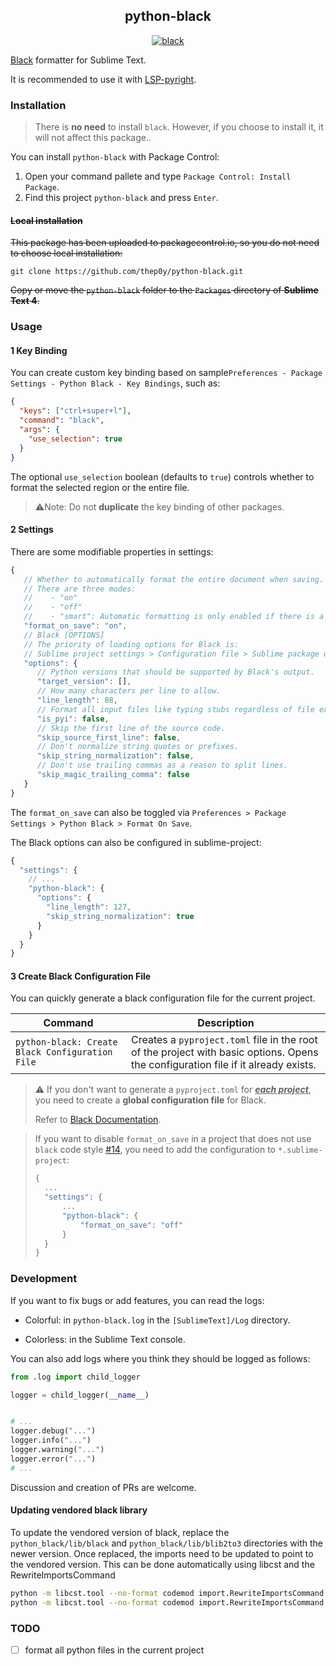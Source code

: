 <h2 align="center">python-black</h2>
<p align="center">
    <a href="https://github.com/psf/black"><img alt="black" src="https://img.shields.io/badge/code%20style-black-000000.svg"></a>
</p>

[Black](https://github.com/psf/black) formatter for Sublime Text.

It is recommended to use it with [LSP-pyright](https://github.com/sublimelsp/LSP-pyright).

### Installation

> There is **no need** to install `black`. However, if you choose to install it, it will not affect this package..

You can install `python-black` with Package Control:

1. Open your command pallete and type `Package Control: Install Package`.
2. Find this project `python-black` and press `Enter`.

#### ~~Local installation~~

~~This package has been uploaded to packagecontrol.io, so you do not need to choose local installation:~~

```shell
git clone https://github.com/thep0y/python-black.git
```

~~Copy or move the `python-black` folder to the `Packages` directory of **Sublime Text 4**.~~

### Usage

#### 1 Key Binding

You can create custom key binding based on sample`Preferences - Package Settings - Python Black - Key Bindings`, such as:

```json
{
  "keys": ["ctrl+super+l"],
  "command": "black",
  "args": {
    "use_selection": true
  }
}
```

The optional `use_selection` boolean (defaults to `true`) controls whether to format the selected region or the entire file.

> :warning:Note: Do not **duplicate** the key binding of other packages.

#### 2 Settings

There are some modifiable properties in settings:

```js
{
   // Whether to automatically format the entire document when saving.
   // There are three modes:
   //    - "on"
   //    - "off"
   //    - "smart": Automatic formatting is only enabled if there is a `black` section in the project's `pyproject.toml`
   "format_on_save": "on",
   // Black [OPTIONS]
   // The priority of loading options for Black is:
   // Sublime project settings > Configuration file > Sublime package user settings > Sublime package default settings
   "options": {
      // Python versions that should be supported by Black's output.
      "target_version": [],
      // How many characters per line to allow.
      "line_length": 88,
      // Format all input files like typing stubs regardless of file extension (useful when piping source on standard input).
      "is_pyi": false,
      // Skip the first line of the source code.
      "skip_source_first_line": false,
      // Don't normalize string quotes or prefixes.
      "skip_string_normalization": false,
      // Don't use trailing commas as a reason to split lines.
      "skip_magic_trailing_comma": false
   }
}

```

The `format_on_save` can also be toggled via `Preferences > Package Settings > Python Black > Format On Save`.

The Black options can also be configured in sublime-project:

```js
{
  "settings": {
    // ...
    "python-black": {
      "options": {
        "line_length": 127,
        "skip_string_normalization": true
      }
    }
  }
}
```

#### 3 Create Black Configuration File

You can quickly generate a black configuration file for the current project.

| Command                                         | Description                                                                                                                       |
| ----------------------------------------------- | --------------------------------------------------------------------------------------------------------------------------------- |
| `python-black: Create Black Configuration File` | Creates a `pyproject.toml` file in the root of the project with basic options. Opens the configuration file if it already exists. |

> :warning: If you don't want to generate a `pyproject.toml` for _<u>**each project**</u>_, you need to create a **global configuration file** for Black.
>
> Refer to [Black Documentation](https://black.readthedocs.io/en/stable/usage_and_configuration/the_basics.html#where-black-looks-for-the-file).

> If you want to disable `format_on_save` in a project that does not use `black` code style [#14](https://github.com/thep0y/python-black/issues/14), you need to add the configuration to `*.sublime-project`:
>
> ```js
> {
> 	...
> 	"settings": {
> 		...
> 		"python-black": {
> 			"format_on_save": "off"
> 		}
> 	}
> }
> ```

### Development

If you want to fix bugs or add features, you can read the logs:

- Colorful: in `python-black.log` in the `[SublimeText]/Log` directory.

- Colorless: in the Sublime Text console.

You can also add logs where you think they should be logged as follows:

```python
from .log import child_logger

logger = child_logger(__name__)


# ...
logger.debug("...")
logger.info("...")
logger.warning("...")
logger.error("...")
# ...
```

Discussion and creation of PRs are welcome.

#### Updating vendored black library

To update the vendored version of black, replace the `python_black/lib/black` and
`python_black/lib/blib2to3` directories with the newer version.
Once replaced, the imports need to be updated to point to the vendored version.
This can be done automatically using libcst and the RewriteImportsCommand

```bash
python -m libcst.tool --no-format codemod import.RewriteImportsCommand --relative-to python_black.lib --replace black --replace blib2to3 --replace mypy_extensions --replace pathspec --replace platformdirs --replace packaging --replace tomli --replace typing_extensions --replace _black_version python_black/lib/black/
python -m libcst.tool --no-format codemod import.RewriteImportsCommand --relative-to python_black.lib --replace black --replace blib2to3 --replace mypy_extensions --replace pathspec --replace platformdirs --replace packaging --replace tomli --replace typing_extensions --replace _black_version python_black/lib/blib2to3/
```

### TODO

- [ ] format all python files in the current project
